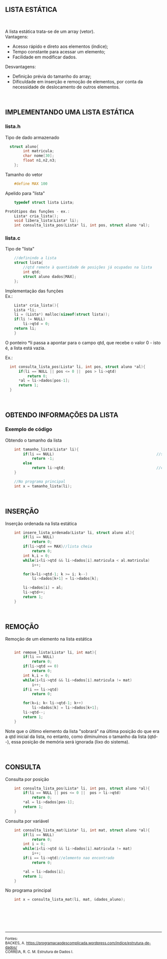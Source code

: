 ## LISTA ESTÁTICA
<br />

A lista estática trata-se de um array (vetor).  
Vantagens:  
  - Acesso rápido e direto aos elementos (índice);
  - Tempo constante para acessar um elemento;
  - Facilidade em modificar dados.  

Desvantagens:  
  - Definição prévia do tamanho do array;
  - Dificuldade em inserção e remoção de elementos, por conta da necessidade de deslocamento de outros elementos.

<br />

## IMPLEMENTANDO UMA LISTA ESTÁTICA

### lista.h

Tipo de dado armazenado
```c
  struct aluno{
        int matricula;
        char nome[30];
        float n1,n2,n3;
    };
```

Tamanho do vetor
```c
    #define MAX 100
```

Apelido para "lista"
```c
    typedef struct lista Lista;
```

```c
Protótipos das funções - ex.:
    Lista* cria_lista();
    void libera_lista(Lista* li);
    int consulta_lista_pos(Lista* li, int pos, struct aluno *al);
```

### lista.c

Tipo de "lista"
```c
    //definindo a lista
    struct lista{
        //qtd remete à quantidade de posições já ocupadas na lista
        int qtd;
        struct aluno dados[MAX];
    };
```

Implementação das funções  
Ex.:
```c
    Lista* cria_lista(){
    Lista *li;
    li = (Lista*) malloc(sizeof(struct lista));
    if(li != NULL)
        li->qtd = 0;
    return li;
    }
 ```
  O ponteiro *li passa a apontar para o campo qtd, que recebe o valor 0 - isto é, a lista está vazia.  

  Ex.: 
  ```c
    int consulta_lista_pos(Lista* li, int pos, struct aluno *al){
        if(li == NULL || pos <= 0 ||  pos > li->qtd)
            return 0;
        *al = li->dados[pos-1];
        return 1;
    }
```

<br />

## OBTENDO INFORMAÇÕES DA LISTA

### Exemplo de código  

Obtendo o tamanho da lista
```c
    int tamanho_lista(Lista* li){
        if(li == NULL)                                              //se o ponteiro não retornar nada, há um erro
            return -1;
        else
            return li->qtd;                                         //caso não haja erro, retorna o valor do ponteiro apontando para qtd
    }

    //No programa principal
    int x = tamanho_lista(li);
```

<br />

## INSERÇÃO

Inserção ordenada na lista estática
```c
    int insere_lista_ordenada(Lista* li, struct aluno al){
        if(li == NULL)
            return 0;
        if(li->qtd == MAX)//lista cheia
            return 0;
        int k,i = 0;
        while(i<li->qtd && li->dados[i].matricula < al.matricula)           //percorre a lista enquanto não atingiu o fim da lista (qtd) e enquanto o dado matrícula da lista for menor do que a matrícula que estamos tentando inserir
            i++;

        for(k=li->qtd-1; k >= i; k--)                                       //delocando todos os elementos, a partir do fim da lista,para a próxima posição para inserir o novo dado al, enquanto o contador k for menor ou igual àquela posição i encontrada
            li->dados[k+1] = li->dados[k];                                  //no deslocamento, a posição seguinte recebe o dado da posição atual

        li->dados[i] = al;                                                  //a posição i recebe o novo dado al
        li->qtd++;                                                          //o tamanho da lista é incrementado pois agora há um elemento a mais
        return 1;
    }
```

<br />

## REMOÇÃO

Remoção de um elemento na lista estática
```c

    int remove_lista(Lista* li, int mat){
        if(li == NULL)                                                      //verificando se a lista existe
            return 0;                                                       //verificando se a lista é vazia
        if(li->qtd == 0)
            return 0;
        int k,i = 0;
        while(i<li->qtd && li->dados[i].matricula != mat)                   //percorre a lista enquanto não chegou ao fim ainda (<qtd) e enquanto a matrícula dos elementos não for aquela que estamos procurando (mat)
            i++;
        if(i == li->qtd)                                                    //elemento não encontrado
            return 0;

        for(k=i; k< li->qtd-1; k++)                                        //encontrado o elemento, o contador k recebe o valor i, que é a posição do elemento encontrado; vai percorrer enquanto a lista não chegar ao fim (o fim com a remoção será qtd-1)
            li->dados[k] = li->dados[k+1];                                 //a posição k vai receber o próximo elemento, bem como todos os próximos elementos vão ser deslocados em uma posição pra trás
        li->qtd--;                                                         //atualizando o tamanho da lista, qtd tem um elemento a menos agora
        return 1;
    }
```

Note que o último elemento da lista "sobrará" na última posição do que era a qtd inicial da lista, no entanto, como diminuímos o tamanho da lista (qtd--), essa posição de memória será ignorada (lixo do sistema).

<br />

## CONSULTA

Consulta por posição
```c
    int consulta_lista_pos(Lista* li, int pos, struct aluno *al){
        if(li == NULL || pos <= 0 ||  pos > li->qtd)
            return 0;
        *al = li->dados[pos-1];                                            //o ponteiro *al recebe a posição desejada, sendo possível recuperar o conteúdo dessa posição
        return 1;
    }
```

Consulta por variável
```c
    int consulta_lista_mat(Lista* li, int mat, struct aluno *al){         //consultando por matrícula
        if(li == NULL)
            return 0;
        int i = 0;
        while(i<li->qtd && li->dados[i].matricula != mat)
            i++;
        if(i == li->qtd)//elemento nao encontrado
            return 0;

        *al = li->dados[i];
        return 1;
    }
```

No programa principal
```c
    int x = consulta_lista_mat(li, mat, &dados_aluno);
```    

<br />
<br />
<br />
<br />

_________________________________________

<sub> Fontes:  
BACKES, A. https://programacaodescomplicada.wordpress.com/indice/estrutura-de-dados/  
CORREIA, R. C. M. Estrutura de Dados I. </sub>

